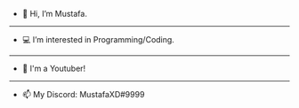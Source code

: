 - 👋 Hi, I’m Mustafa.
------------------------------
- 💻 I’m interested in Programming/Coding.
------------------------------
- 🔴 I'm a Youtuber!
------------------------------
- 📫 My Discord: MustafaXD#9999

